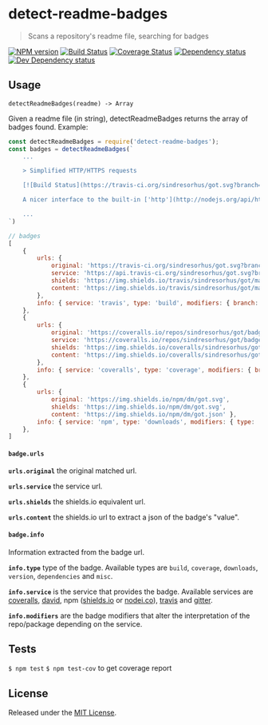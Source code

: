# detect-readme-badges

> Scans a repository's readme file, searching for badges

[![NPM version][npm-image]][npm-url] [![Build Status][travis-image]][travis-url] [![Coverage Status][coveralls-image]][coveralls-url] [![Dependency status][david-dm-image]][david-dm-url] [![Dev Dependency status][david-dm-dev-image]][david-dm-dev-url]

[npm-url]:https://npmjs.org/package/detect-readme-badges
[npm-image]:http://img.shields.io/npm/v/detect-readme-badges.svg?style=flat-square
[travis-url]:https://travis-ci.org/IndigoUnited/node-detect-readme-badges
[travis-image]:http://img.shields.io/travis/IndigoUnited/node-detect-readme-badges/master.svg?style=flat-square
[coveralls-url]:https://coveralls.io/r/IndigoUnited/node-detect-readme-badges
[coveralls-image]:https://img.shields.io/coveralls/IndigoUnited/node-detect-readme-badges/master.svg?style=flat-square
[david-dm-url]:https://david-dm.org/IndigoUnited/node-detect-readme-badges
[david-dm-image]:https://img.shields.io/david/IndigoUnited/node-detect-readme-badges.svg?style=flat-square
[david-dm-dev-url]:https://david-dm.org/IndigoUnited/node-detect-readme-badges#info=devDependencies
[david-dm-dev-image]:https://img.shields.io/david/dev/IndigoUnited/node-detect-readme-badges.svg?style=flat-square

## Usage

`detectReadmeBadges(readme) -> Array`

Given a readme file (in string), detectReadmeBadges returns the array of badges found. Example:

```js
const detectReadmeBadges = require('detect-readme-badges');
const badges = detectReadmeBadges(`
    ...

    > Simplified HTTP/HTTPS requests

    [![Build Status](https://travis-ci.org/sindresorhus/got.svg?branch=master)](https://travis-ci.org/sindresorhus/got) [![Coverage Status](https://coveralls.io/repos/sindresorhus/got/badge.svg?service=github&branch=master)](https://coveralls.io/github/sindresorhus/got?branch=master) [![Downloads](https://img.shields.io/npm/dm/got.svg)](https://npmjs.com/got)

    A nicer interface to the built-in ['http'](http://nodejs.org/api/http.html) module.

    ...
`)

// badges
[
    {
        urls: {
            original: 'https://travis-ci.org/sindresorhus/got.svg?branch=master',
            service: 'https://api.travis-ci.org/sindresorhus/got.svg?branch=master',
            shields: 'https://img.shields.io/travis/sindresorhus/got/master.svg',
            content: 'https://img.shields.io/travis/sindresorhus/got/master.json',
        },
        info: { service: 'travis', type: 'build', modifiers: { branch: 'master' } },
    },
    {
        urls: {
            original: 'https://coveralls.io/repos/sindresorhus/got/badge.svg?branch=master',
            service: 'https://coveralls.io/repos/sindresorhus/got/badge.svg?branch=master',
            shields: 'https://img.shields.io/coveralls/sindresorhus/got/master.svg',
            content: 'https://img.shields.io/coveralls/sindresorhus/got/master.json',
        },
        info: { service: 'coveralls', type: 'coverage', modifiers: { branch: 'master' } },
    },
    {
        urls: {
            original: 'https://img.shields.io/npm/dm/got.svg',
            shields: 'https://img.shields.io/npm/dm/got.svg',
            content: 'https://img.shields.io/npm/dm/got.json' },
        info: { service: 'npm', type: 'downloads', modifiers: { type: 'dm' } },
    },
]
```

#### `badge.urls`

**`urls.original`** the original matched url.

**`urls.service`** the service url.

**`urls.shields`** the shields.io equivalent url.

**`urls.content`** the shields.io url to extract a json of the badge's "value".

#### `badge.info`

Information extracted from the badge url.

**`info.type`** type of the badge. Available types are `build`, `coverage`, `downloads`, `version`, `dependencies` and `misc`.

**`info.service`** is the service that provides the badge. Available services are [coveralls](https://coveralls.io), [david](https://david-dm.org), npm ([shields.io](https://shields.io) or [nodei.co](https://nodei.co)), [travis](https://travis-ci.org) and [gitter](https://gitter.im).

**`info.modifiers`** are the badge modifiers that alter the interpretation of the repo/package depending on the service.


## Tests

`$ npm test`
`$ npm test-cov` to get coverage report

## License

Released under the [MIT License](http://www.opensource.org/licenses/mit-license.php).
